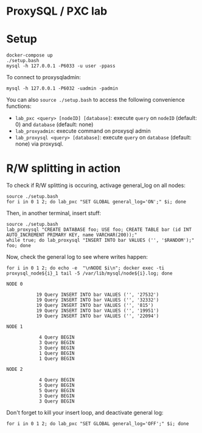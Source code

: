 ProxySQL / PXC lab
==================

# Setup

```
docker-compose up
./setup.bash
mysql -h 127.0.0.1 -P6033 -u user -ppass
```

To connect to proxysqladmin:

```
mysql -h 127.0.0.1 -P6032 -uadmin -padmin
```

You can also `source ./setup.bash` to access the following convenience functions:

- `lab_pxc <query> [nodeID] [database]`: execute `query` on `nodeID` (default: 0) and `database` (default: none)
- `lab_proxyadmin`: execute command on proxysql admin
- `lab_proxysql <query> [database]`: execute `query` on  `database` (default: none) via proxysql.


# R/W splitting in action

To check if R/W splitting is occuring, activage general_log on all nodes:

```
source ./setup.bash
for i in 0 1 2; do lab_pxc "SET GLOBAL general_log='ON';" $i; done
```

Then, in another terminal, insert stuff:

```
source ./setup.bash
lab_proxysql "CREATE DATABASE foo; USE foo; CREATE TABLE bar (id INT AUTO_INCREMENT PRIMARY KEY, name VARCHAR(200));"
while true; do lab_proxysql "INSERT INTO bar VALUES ('', '$RANDOM');" foo; done
```

Now, check the general log to see where writes happen:

```
for i in 0 1 2; do echo -e  "\nNODE $i\n"; docker exec -ti proxysql_node${i}_1 tail -5 /var/lib/mysql/node${i}.log; done

NODE 0

           19 Query INSERT INTO bar VALUES ('', '27532')
           19 Query INSERT INTO bar VALUES ('', '32332')
           19 Query INSERT INTO bar VALUES ('', '815')
           19 Query INSERT INTO bar VALUES ('', '19951')
           19 Query INSERT INTO bar VALUES ('', '22094')

NODE 1

            4 Query BEGIN
            3 Query BEGIN
            3 Query BEGIN
            1 Query BEGIN
            1 Query BEGIN

NODE 2

            4 Query BEGIN
            5 Query BEGIN
            5 Query BEGIN
            3 Query BEGIN
            3 Query BEGIN
```

Don't forget to kill your insert loop, and deactivate general log:

```
for i in 0 1 2; do lab_pxc "SET GLOBAL general_log='OFF';" $i; done
```